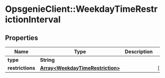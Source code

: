 # OpsgenieClient::WeekdayTimeRestrictionInterval

## Properties
Name | Type | Description | Notes
------------ | ------------- | ------------- | -------------
**type** | **String** |  | 
**restrictions** | [**Array&lt;WeekdayTimeRestriction&gt;**](WeekdayTimeRestriction.md) |  | [optional] 


